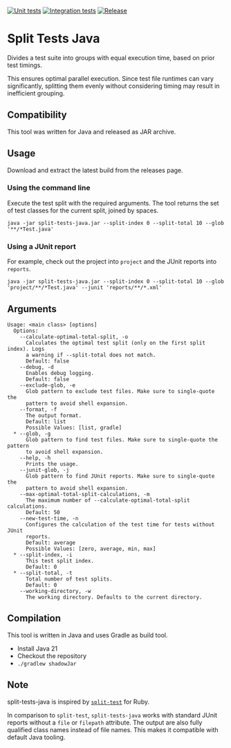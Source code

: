 [![Unit tests](https://github.com/Donnerbart/split-tests-java/actions/workflows/unit-test.yml/badge.svg)](https://github.com/Donnerbart/split-tests-java/actions/workflows/unit-test.yml)
[![Integration tests](https://github.com/Donnerbart/split-tests-java/actions/workflows/integration-test.yml/badge.svg)](https://github.com/Donnerbart/split-tests-java/actions/workflows/integration-test.yml)
[![Release](https://github.com/Donnerbart/split-tests-java/actions/workflows/release.yml/badge.svg)](https://github.com/Donnerbart/split-tests-java/actions/workflows/release.yml)

# Split Tests Java

Divides a test suite into groups with equal execution time, based on prior test timings.

This ensures optimal parallel execution. Since test file runtimes can vary significantly, splitting them evenly without
considering timing may result in inefficient grouping.

## Compatibility

This tool was written for Java and released as JAR archive.

## Usage

Download and extract the latest build from the releases page.

### Using the command line

Execute the test split with the required arguments.
The tool returns the set of test classes for the current split, joined by spaces.

```shell
java -jar split-tests-java.jar --split-index 0 --split-total 10 --glob '**/*Test.java'
```

### Using a JUnit report

For example, check out the project into `project` and the JUnit reports into `reports`.

```
java -jar split-tests-java.jar --split-index 0 --split-total 10 --glob 'project/**/*Test.java' --junit 'reports/**/*.xml'
```

## Arguments

```plain
Usage: <main class> [options]
  Options:
    --calculate-optimal-total-split, -o
      Calculates the optimal test split (only on the first split index). Logs 
      a warning if --split-total does not match.
      Default: false
    --debug, -d
      Enables debug logging.
      Default: false
    --exclude-glob, -e
      Glob pattern to exclude test files. Make sure to single-quote the 
      pattern to avoid shell expansion.
    --format, -f
      The output format.
      Default: list
      Possible Values: [list, gradle]
  * --glob, -g
      Glob pattern to find test files. Make sure to single-quote the pattern 
      to avoid shell expansion.
    --help, -h
      Prints the usage.
    --junit-glob, -j
      Glob pattern to find JUnit reports. Make sure to single-quote the 
      pattern to avoid shell expansion.
    --max-optimal-total-split-calculations, -m
      The maximum number of --calculate-optimal-total-split calculations.
      Default: 50
    --new-test-time, -n
      Configures the calculation of the test time for tests without JUnit 
      reports. 
      Default: average
      Possible Values: [zero, average, min, max]
  * --split-index, -i
      This test split index.
      Default: 0
  * --split-total, -t
      Total number of test splits.
      Default: 0
    --working-directory, -w
      The working directory. Defaults to the current directory.
```

## Compilation

This tool is written in Java and uses Gradle as build tool.

- Install Java 21
- Checkout the repository
- `./gradlew shadowJar`

## Note

split-tests-java is inspired by [`split-test`](https://github.com/mtsmfm/split-test) for Ruby.

In comparison to `split-test`, `split-tests-java` works with standard JUnit reports without a `file` or `filepath`
attribute.
The output are also fully qualified class names instead of file names.
This makes it compatible with default Java tooling.
